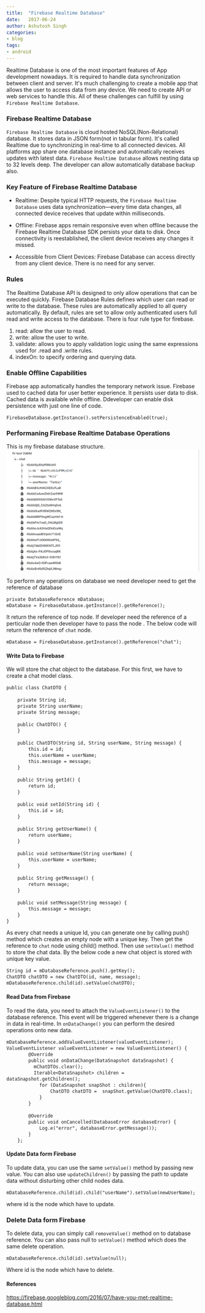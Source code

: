 ```yaml
---
title:  "Firebase Realtime Database"
date:   2017-06-24
author: Ashutosh Singh
categories:
- blog
tags:
- android
---
```



Realtime Database is one of the most important features of App development nowadays. It is required to handle data synchronization between client and server. It's much challenging to create a mobile app that allows the user to access data from any device. We need to create API or web services to handle this. All of these challenges can fulfill by using `Firebase Realtime Database`.

### Firebase Realtime Database

`Firebase Realtime Database` is cloud hosted NoSQL(Non-Relational) database. It stores data in JSON form(not in tabular form). It's called Realtime due to synchronizing in real-time to all connected devices. All platforms app share one database instance and automatically receives updates with latest data. `Firebase Realtime Database` allows nesting data up to 32 levels deep. The developer can allow automatically database backup also.

### Key Feature of Firebase Realtime Database

* Realtime: Despite typical HTTP requests, the `Firebase Realtime Database` uses data synchronization—every time data changes, all connected device receives that update within milliseconds.

* Offline: Firebase apps remain responsive even when offline because the Firebase Realtime Database SDK persists your data to disk. Once connectivity is reestablished, the client device receives any changes it missed.

* Accessible from Client Devices: Firebase Database can access directly from any client device. There is no need for any server.

### Rules

 The Realtime Database API is designed to only allow operations that can be executed quickly. Firebase Database Rules defines which user can read or write to the database. These rules are automatically applied to all query automatically. By default, rules are set to allow only authenticated users full read and write access to the database. There is four rule type for firebase.
 1. read: allow the user to read.
 2. write: allow the user to write.
 3. validate: allows you to apply validation logic using the same expressions used for .read and .write rules.
 4. indexOn: to specify ordering and querying data.

### Enable Offline Capabilities

Firebase app automatically handles the temporary network issue. Firebase used to cached data for user better experience. It persists user data to disk. Cached data is available while offline.
Ddeveloper can enable disk persistence with just one line of code.
```
FirebaseDatabase.getInstance().setPersistenceEnabled(true);
```

### Performaning Firebase Realtime Database Operations

This is my firebase database structure.
<img src="/static/firebase_database.png" alt="Drawing" style="width: 600px;"/>

To perform any operations on database we need developer need to get the reference of database

```
private DatabaseReference mDatabase;
mDatabase = FirebaseDatabase.getInstance().getReference();
```
It return the reference of top node. If developer need the reference of a perticular node then developer have to pass the node . The below code will return the reference of  `chat` node.
```
mDatabase = FirebaseDatabase.getInstance().getReference("chat");
```

#### Write Data to Firebase

We will store the chat object to the database. For this first, we have to create a chat model class.
```
public class ChatDTO {

    private String id;
    private String userName;
    private String message;

    public ChatDTO() {
    }

    public ChatDTO(String id, String userName, String message) {
        this.id = id;
        this.userName = userName;
        this.message = message;
    }

    public String getId() {
        return id;
    }

    public void setId(String id) {
        this.id = id;
    }

    public String getUserName() {
        return userName;
    }

    public void setUserName(String userName) {
        this.userName = userName;
    }

    public String getMessage() {
        return message;
    }

    public void setMessage(String message) {
        this.message = message;
    }
}
```

As every chat needs a unique Id, you can generate one by calling push() method which creates an empty node with a unique key. Then get the reference to `chat` node using child() method. Then use `setValue()` method to store the chat data. By the below code a new chat object is stored with unique key value.

```
String id = mDatabaseReference.push().getKey();
ChatDTO chatDTO = new ChatDTO(id, name, message);
mDatabaseReference.child(id).setValue(chatDTO);
```

#### Read Data from Firebase

To read the data, you need to attach the `ValueEventListener()` to the database reference. This event will be triggered whenever there is a change in data in real-time. In `onDataChange()` you can perform the desired operations onto new data.

```
mDatabaseReference.addValueEventListener(valueEventListener);
ValueEventListener valueEventListener = new ValueEventListener() {
        @Override
        public void onDataChange(DataSnapshot dataSnapshot) {
          mChatDTOs.clear();
          Iterable<DataSnapshot> children =  dataSnapshot.getChildren();
            for (DataSnapshot snapShot : children){
                ChatDTO chatDTO =  snapShot.getValue(ChatDTO.class);
            }
        }

        @Override
        public void onCancelled(DatabaseError databaseError) {
            Log.e("error", databaseError.getMessage());
        }
    };
```

#### Update Data form Firebase

To update data, you can use the same `setValue()` method by passing new value. You can also use `updateChildren()` by passing the path to update data without disturbing other child nodes data.

```
mDatabaseReference.child(id).child("userName").setValue(newUserName);
```
where id is the node which have to update.

### Delete Data form Firebase

To delete data, you can simply call `removeValue()` method on to database reference. You can also pass null to `setValue()` method which does the same delete operation.

```
mDatabaseReference.child(id).setValue(null);
```
Where id is the node which have to delete.


#### References
https://firebase.googleblog.com/2016/07/have-you-met-realtime-database.html
